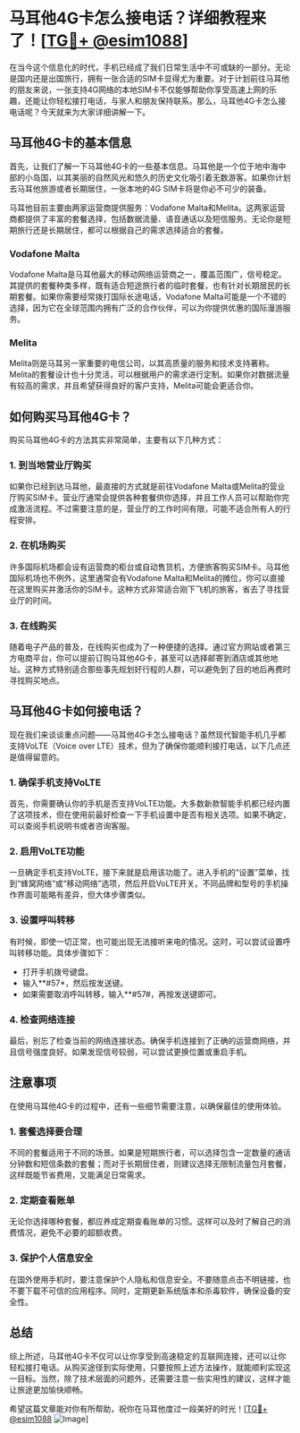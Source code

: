 # 马耳他4G卡怎么接电话？详细教程来了！[[TG💪+ @esim1088](https://t.me/s/esim1088)]

在当今这个信息化的时代，手机已经成了我们日常生活中不可或缺的一部分。无论是国内还是出国旅行，拥有一张合适的SIM卡显得尤为重要。对于计划前往马耳他的朋友来说，一张支持4G网络的本地SIM卡不仅能够帮助你享受高速上网的乐趣，还能让你轻松接打电话，与家人和朋友保持联系。那么，马耳他4G卡怎么接电话呢？今天就来为大家详细讲解一下。

## 马耳他4G卡的基本信息

首先，让我们了解一下马耳他4G卡的一些基本信息。马耳他是一个位于地中海中部的小岛国，以其美丽的自然风光和悠久的历史文化吸引着无数游客。如果你计划去马耳他旅游或者长期居住，一张本地的4G SIM卡将是你必不可少的装备。

马耳他目前主要由两家运营商提供服务：Vodafone Malta和Melita。这两家运营商都提供了丰富的套餐选择，包括数据流量、语音通话以及短信服务。无论你是短期旅行还是长期居住，都可以根据自己的需求选择适合的套餐。

### Vodafone Malta

Vodafone Malta是马耳他最大的移动网络运营商之一，覆盖范围广，信号稳定。其提供的套餐种类多样，既有适合短途旅行者的临时套餐，也有针对长期居民的长期套餐。如果你需要经常拨打国际长途电话，Vodafone Malta可能是一个不错的选择，因为它在全球范围内拥有广泛的合作伙伴，可以为你提供优惠的国际漫游服务。

### Melita

Melita则是马耳另一家重要的电信公司，以其高质量的服务和技术支持著称。Melita的套餐设计也十分灵活，可以根据用户的需求进行定制。如果你对数据流量有较高的需求，并且希望获得良好的客户支持，Melita可能会更适合你。

## 如何购买马耳他4G卡？

购买马耳他4G卡的方法其实非常简单，主要有以下几种方式：

### 1. 到当地营业厅购买

如果你已经到达马耳他，最直接的方式就是前往Vodafone Malta或Melita的营业厅购买SIM卡。营业厅通常会提供各种套餐供你选择，并且工作人员可以帮助你完成激活流程。不过需要注意的是，营业厅的工作时间有限，可能不适合所有人的行程安排。

### 2. 在机场购买

许多国际机场都会设有运营商的柜台或自动售货机，方便旅客购买SIM卡。马耳他国际机场也不例外，这里通常会有Vodafone Malta和Melita的摊位，你可以直接在这里购买并激活你的SIM卡。这种方式非常适合刚下飞机的旅客，省去了寻找营业厅的时间。

### 3. 在线购买

随着电子产品的普及，在线购买也成为了一种便捷的选择。通过官方网站或者第三方电商平台，你可以提前订购马耳他4G卡，甚至可以选择邮寄到酒店或其他地址。这种方式特别适合那些事先规划好行程的人群，可以避免到了目的地后再费时寻找购买地点。

## 马耳他4G卡如何接电话？

现在我们来谈谈重点问题——马耳他4G卡怎么接电话？虽然现代智能手机几乎都支持VoLTE（Voice over LTE）技术，但为了确保你能顺利接打电话，以下几点还是值得留意的。

### 1. 确保手机支持VoLTE

首先，你需要确认你的手机是否支持VoLTE功能。大多数新款智能手机都已经内置了这项技术，但在使用前最好检查一下手机设置中是否有相关选项。如果不确定，可以查阅手机说明书或者咨询客服。

### 2. 启用VoLTE功能

一旦确定手机支持VoLTE，接下来就是启用该功能了。进入手机的“设置”菜单，找到“蜂窝网络”或“移动网络”选项，然后开启VoLTE开关。不同品牌和型号的手机操作界面可能略有差异，但大体步骤类似。

### 3. 设置呼叫转移

有时候，即使一切正常，也可能出现无法接听来电的情况。这时，可以尝试设置呼叫转移功能。具体步骤如下：
- 打开手机拨号键盘。
- 输入**#57*，然后按发送键。
- 如果需要取消呼叫转移，输入**#57#，再按发送键即可。

### 4. 检查网络连接

最后，别忘了检查当前的网络连接状态。确保手机连接到了正确的运营商网络，并且信号强度良好。如果发现信号较弱，可以尝试更换位置或重启手机。

## 注意事项

在使用马耳他4G卡的过程中，还有一些细节需要注意，以确保最佳的使用体验。

### 1. 套餐选择要合理

不同的套餐适用于不同的场景。如果是短期旅行者，可以选择包含一定数量的通话分钟数和短信条数的套餐；而对于长期居住者，则建议选择无限制流量包月套餐，这样既能节省费用，又能满足日常需求。

### 2. 定期查看账单

无论你选择哪种套餐，都应养成定期查看账单的习惯。这样可以及时了解自己的消费情况，避免不必要的超额收费。

### 3. 保护个人信息安全

在国外使用手机时，要注意保护个人隐私和信息安全。不要随意点击不明链接，也不要下载不可信的应用程序。同时，定期更新系统版本和杀毒软件，确保设备的安全性。

## 总结

综上所述，马耳他4G卡不仅可以让你享受到高速稳定的互联网连接，还可以让你轻松接打电话。从购买途径到实际使用，只要按照上述方法操作，就能顺利实现这一目标。当然，除了技术层面的问题外，还需要注意一些实用性的建议，这样才能让旅途更加愉快顺畅。

希望这篇文章能对你有所帮助，祝你在马耳他度过一段美好的时光！[[TG💪+ @esim1088](https://t.me/s/esim1088) ![Image](https://i.postimg.cc/4NQfJmqS/Snipaste-2025-05-13-00-14-12.png)]
